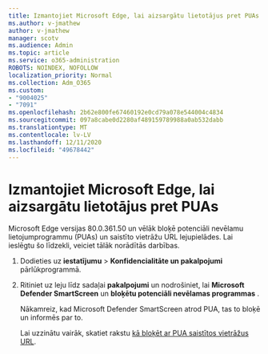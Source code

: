 ```yaml
---
title: Izmantojiet Microsoft Edge, lai aizsargātu lietotājus pret PUAs
ms.author: v-jmathew
author: v-jmathew
manager: scotv
ms.audience: Admin
ms.topic: article
ms.service: o365-administration
ROBOTS: NOINDEX, NOFOLLOW
localization_priority: Normal
ms.collection: Adm_O365
ms.custom:
- "9004025"
- "7091"
ms.openlocfilehash: 2b62e800fe67460192e0cd79a078e544004c4834
ms.sourcegitcommit: 097a8cabe0d2280af489159789988a0ab532dabb
ms.translationtype: MT
ms.contentlocale: lv-LV
ms.lasthandoff: 12/11/2020
ms.locfileid: "49678442"
---
```

# <a name="use-microsoft-edge-to-protect-users-against-puas"></a>Izmantojiet Microsoft Edge, lai aizsargātu lietotājus pret PUAs

Microsoft Edge versijas 80.0.361.50 un vēlāk bloķē potenciāli nevēlamu lietojumprogrammu (PUAs) un saistīto vietrāžu URL lejupielādes. Lai ieslēgtu šo līdzekli, veiciet tālāk norādītās darbības.

1. Dodieties uz **iestatījumu**  >  **Konfidencialitāte un pakalpojumi** pārlūkprogrammā.

2. Ritiniet uz leju līdz sadaļai **pakalpojumi** un nodrošiniet, lai **Microsoft Defender SmartScreen** un **bloķētu potenciāli nevēlamas programmas** .

    Nākamreiz, kad Microsoft Defender SmartScreen atrod PUA, tas to bloķē un informēs par to.

    Lai uzzinātu vairāk, skatiet rakstu [kā bloķēt ar PUA saistītos vietrāžus URL](https://go.microsoft.com/fwlink/?linkid=2133024).
